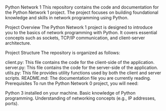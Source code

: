 Python Network 1 This repository contains the code and documentation for the Python Network 1 project. The project focuses on building foundational knowledge and skills in network programming using Python.

Project Overview The Python Network 1 project is designed to introduce you to the basics of network programming with Python. It covers essential concepts such as sockets, TCP/IP communication, and client-server architecture.

Project Structure The repository is organized as follows:

client.py: This file contains the code for the client-side of the application. server.py: This file contains the code for the server-side of the application. utils.py: This file provides utility functions used by both the client and server scripts. README.md: The documentation file you are currently reading. Prerequisites To run the Python Network 0 project, you will need:

Python 3 installed on your machine. Basic knowledge of Python programming. Understanding of networking concepts (e.g., IP addresses, ports).


